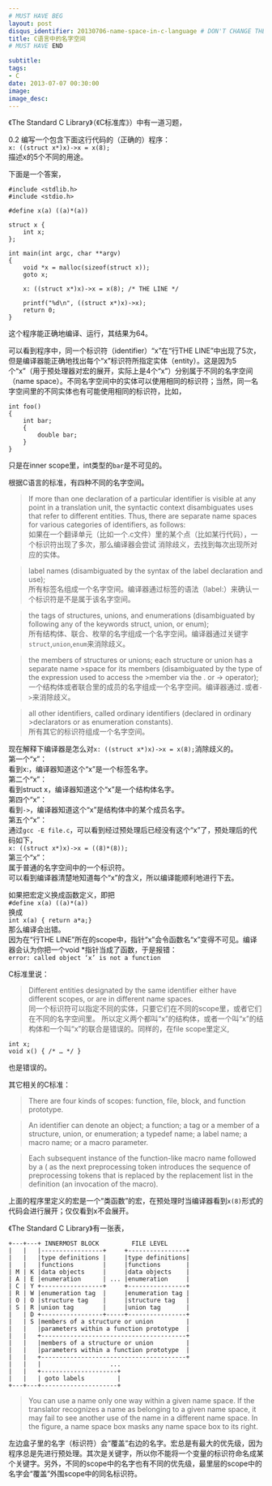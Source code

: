 ```yaml
---
# MUST HAVE BEG
layout: post
disqus_identifier: 20130706-name-space-in-c-language # DON'T CHANGE THE VALUE ONCE SET
title: C语言中的名字空间
# MUST HAVE END

subtitle:
tags: 
- C
date: 2013-07-07 00:30:00
image:
image_desc:
---
```

《The Standard C Library》（《C标准库》）中有一道习题，0.2 编写一个包含下面这行代码的（正确的）程序：    
`x: ((struct x*)x)->x = x(8);`    
描述x的5个不同的用途。

下面是一个答案，

    #include <stdlib.h>
    #include <stdio.h>
	
	#define x(a) ((a)*(a))
	
	struct x {
	    int x;
	};
	
	int main(int argc, char **argv)
	{
	    void *x = malloc(sizeof(struct x)); 
	    goto x;
	
	    x: ((struct x*)x)->x = x(8); /* THE LINE */
	    
	    printf("%d\n", ((struct x*)x)->x);
	    return 0;
	}
    	
这个程序能正确地编译、运行，其结果为64。     

可以看到程序中，同一个标识符（identifier）“x”在“行THE LINE”中出现了5次，但是编译器能正确地找出每个“x”标识符所指定实体（entity）。这是因为5个“x”（用于预处理器对宏的展开，实际上是4个“x”）分别属于不同的名字空间（name space）。不同名字空间中的实体可以使用相同的标识符；当然，同一名字空间里的不同实体也有可能使用相同的标识符，比如，

	int foo()
	{
		int bar;
		{
			double bar;
		}
	}
	
只是在inner scope里，int类型的`bar`是不可见的。

根据C语言的标准，有四种不同的名字空间。    
>If more than one declaration of a particular identifier is visible at any point in a 
>translation unit, the syntactic context disambiguates uses that refer to different 
>entities. Thus, there are separate name spaces for various categories of identifiers, 
>as follows:    
>如果在一个翻译单元（比如一个.c文件）里的某个点（比如某行代码），一个标识符出现了多次，那么编译器会尝试
>消除歧义，去找到每次出现所对应的实体。

>label names (disambiguated by the syntax of the label declaration and use);    
>所有标签名组成一个名字空间。编译器通过标签的语法（label:）来确认一个标识符是不是属于该名字空间。

>the tags of structures, unions, and enumerations (disambiguated by following any>of the keywords struct, union, or enum);    
>所有结构体、联合、枚举的名字组成一个名字空间。编译器通过关键字`struct`,`union`,`enum`来消除歧义。    

>the members of structures or unions; each structure or union has a separate name >space for its members (disambiguated by the type of the expression used to access the >member via the . or -> operator);    
>一个结构体或者联合里的成员的名字组成一个名字空间。编译器通过`.`或者`->`来消除歧义。

>all other identifiers, called ordinary identifiers (declared in ordinary >declarators or as enumeration constants).    >所有其它的标识符组成一个名字空间。

现在解释下编译器是怎么对`x: ((struct x*)x)->x = x(8);`消除歧义的。     
第一个“x”：     
看到x:，编译器知道这个“x”是一个标签名字。     
第二个“x”：    
看到struct x，编译器知道这个“x”是一个结构体名字。    
第四个“x”：    
看到`->`，编译器知道这个“x”是结构体中的某个成员名字。    
第五个“x”：    
通过`gcc -E file.c`，可以看到经过预处理后已经没有这个“x”了，预处理后的代码如下，    
`x: ((struct x*)x)->x = ((8)*(8));`    
第三个“x”：    
属于普通的名字空间中的一个标识符。    
可以看到编译器清楚地知道每个“x”的含义，所以编译能顺利地进行下去。    

如果把宏定义换成函数定义，即把    
`#define x(a) ((a)*(a))`    
换成    
`int x(a) { return a*a;}`    
那么编译会出错。    
因为在“行THE LINE”所在的scope中，指针“x”会令函数名“x”变得不可见。编译器会认为你把一个void \*指针当成了函数，于是报错：    
`error: called object ‘x’ is not a function`

C标准里说：
>Different entities designated by the same identifier either have different scopes, or are in different name spaces.     
>同一个标识符可以指定不同的实体，只要它们在不同的scope里，或者它们在不同的名字空间里。
所以定义两个都叫“x”的结构体，或者一个叫“x”的结构体和一个叫“x”的联合是错误的。同样的，在file scope里定义,

	int x;
	void x() { /* … */ }
也是错误的。

其它相关的C标准：
>There are four kinds of scopes: function, file, block, and function prototype.

>An identifier can denote an object; a function; a tag or a member of a structure, union, or enumeration; a typedef name; a label name; a macro name; or a macro parameter.

>Each subsequent instance of the function-like macro name followed by a ( as the next preprocessing token introduces the sequence of preprocessing tokens that is replaced by the replacement list in the definition (an invocation of the macro).    

上面的程序里定义的宏是一个“类函数”的宏，在预处理时当编译器看到`x(8)`形式的代码会进行展开；仅仅看到x不会展开。

《The Standard C Library》有一张表，

	+---+---+ INNERMOST BLOCK         FILE LEVEL
	|   |   |-----------------+     +----------------+
	|   |   |type definitions |     |type definitions|
	|   |   |functions        |     |functions       |
	| M | K |data objects     |     |data objects    |
	| A | E |enumeration      | ... |enumeration     |
	| C | Y +-----------------+     +----------------+
	| R | W |enumeration tag  |     |enumeration tag |
	| O | O |structure tag    |     |structure tag   |
	| S | R |union tag        |     |union tag       |
	|   | D +-----------------+-----+----------------+
	|   | S |members of a structure or union         |
	|   |   |parameters within a function prototype  |
	|   |   +----------------------------------------+
	|   |   |members of a structure or union         |
	|   |   |parameters within a function prototype  |
	|   |   +----------------------------------------+
	|   |   |                   ...
	|   |   +---------------------+
	|   |   | goto labels         |
	+---+---+---------------------+
>You can use a name only one way within a given name space. If the translator recognizes a name as belonging to a given name space, it may fail to see another use of the name in a different name space. In the figure, a name space box masks any name space box to its right.

左边盒子里的名字（标识符）会“覆盖”右边的名字。宏总是有最大的优先级，因为程序总是先进行预处理。其次是关键字，所以你不能将一个变量的标识符命名成某个关键字。另外，不同的scope中的名字也有不同的优先级，最里层的scope中的名字会“覆盖”外围scope中的同名标识符。


